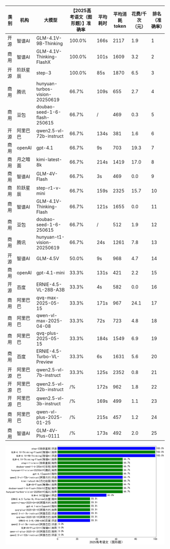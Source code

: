 
|类别|机构|大模型|【2025高考语文（图形题）】准确率|平均耗时|平均消耗token|花费/千次（元）|排名（准确率）|
|---|---|-----|-------------------|-------|-----------|-----------|-----------|
|开源|智谱AI|GLM-4.1V-9B-Thinking|100.0%|166s|2117|1.9|1|
|商用|智谱AI|GLM-4.1V-Thinking-FlashX|100.0%|101s|1609|3.2|2|
|开源|阶跃星辰|step-3|100.0%|85s|1870|6.5|3|
|商用|腾讯|hunyuan-turbos-vision-20250619|66.7%|109s|655|2.7|4|
|商用|豆包|doubao-seed-1-6-flash-250615|66.7%|/|469|0.3|5|
|开源|阿里巴巴|qwen2.5-vl-72b-instruct|66.7%|134s|381|1.6|6|
|商用|openAI|gpt-4.1|66.7%|9s|703|19.3|7|
|商用|月之暗面|kimi-latest-8k|66.7%|214s|1419|17.0|8|
|商用|智谱AI|GLM-4V-Flash|66.7%|3s|469|0.0|9|
|商用|阶跃星辰|step-r1-v-mini|66.7%|159s|2325|15.7|10|
|商用|智谱AI|GLM-4.1V-Thinking-Flash|66.7%|121s|1655|0.0|11|
|商用|豆包|doubao-seed-1-6-250615|66.7%|/|512|1.9|12|
|商用|腾讯|hunyuan-t1-vision-20250619|66.7%|24s|1261|7.8|13|
|开源|智谱AI|GLM-4.5V|50.0%|9s|968|4.7|14|
|商用|openAI|gpt-4.1-mini|33.3%|131s|421|2.2|15|
|开源|百度|ERNIE-4.5-VL-28B-A3B|33.3%|4s|582|0.0|16|
|商用|阿里巴巴|qvq-max-2025-05-15|33.3%|171s|967|24.1|17|
|商用|阿里巴巴|qwen-vl-max-2025-04-08|33.3%|72s|723|4.8|18|
|商用|阿里巴巴|qvq-plus-2025-05-15|33.3%|184s|1549|6.9|19|
|商用|百度|ERNIE-4.5-Turbo-VL-Preview|33.3%|6s|1631|5.6|20|
|开源|阿里巴巴|qwen2.5-vl-7b-instruct|33.3%|125s|2352|0.8|21|
|开源|阿里巴巴|qwen2.5-vl-32b-instruct|/%|172s|962|1.8|22|
|开源|阿里巴巴|qwen2.5-vl-3b-instruct|/%|169s|499|1.1|23|
|商用|阿里巴巴|qwen-vl-plus-2025-01-25|/%|215s|457|1.2|24|
|商用|智谱AI|GLM-4V-Plus-0111|/%|173s|492|2.0|25|


![lin](../pic/2025高考语文（图形题）.png)